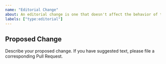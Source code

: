 ```yaml
---
name: "Editorial Change"
about: An editorial change is one that doesn't affect the behavior of the specification. If your proposed change would affect behavior, even if minor, please use the Technical Change issue.
labels: ["type:editorial"]
---
```


## Proposed Change

Describe your proposed change. If you have suggested text, please file a corresponding Pull Request.
